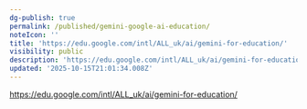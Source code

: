 ```yaml
---
dg-publish: true
permalink: /published/gemini-google-ai-education/
noteIcon: ''
title: 'https://edu.google.com/intl/ALL_uk/ai/gemini-for-education/'
visibility: public
description: 'https://edu.google.com/intl/ALL_uk/ai/gemini-for-education/'
updated: '2025-10-15T21:01:34.008Z'
---
```


https://edu.google.com/intl/ALL_uk/ai/gemini-for-education/

